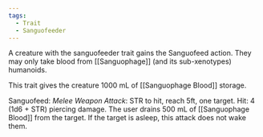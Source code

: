 ```yaml
---
tags:
  - Trait
  - Sanguofeeder
---
```

A creature with the sanguofeeder trait gains the Sanguofeed action. They may only take blood from [[Sanguophage]] (and its sub-xenotypes) humanoids.

This trait gives the creature 1000 mL of [[Sanguophage Blood]] storage.

Sanguofeed:
*Melee Weapon Attack*: STR to hit, reach 5ft, one target. Hit: 4 (1d6 + STR) piercing damage. The user drains 500 mL of [[Sanguophage Blood]] from the target. If the target is asleep, this attack does not wake them.